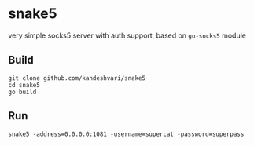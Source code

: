 snake5
======

very simple socks5 server with auth support, based on `go-socks5` module

Build
-----

	git clone github.com/kandeshvari/snake5
	cd snake5
	go build

Run
---
	snake5 -address=0.0.0.0:1081 -username=supercat -password=superpass
